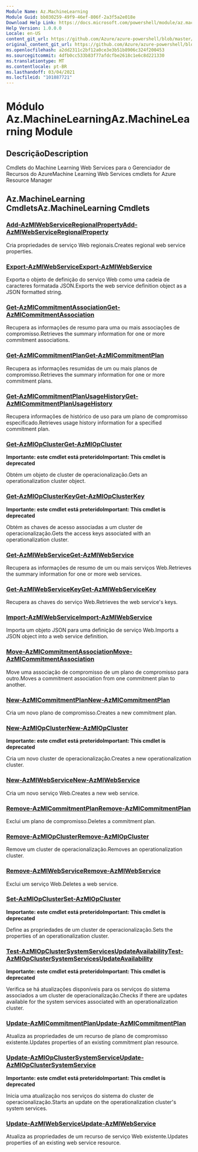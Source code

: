 ```yaml
---
Module Name: Az.MachineLearning
Module Guid: bb030259-49f9-46ef-806f-2a3f5a2e018e
Download Help Link: https://docs.microsoft.com/powershell/module/az.machinelearning
Help Version: 1.0.0.0
Locale: en-US
content_git_url: https://github.com/Azure/azure-powershell/blob/master/src/MachineLearning/MachineLearning/help/Az.MachineLearning.md
original_content_git_url: https://github.com/Azure/azure-powershell/blob/master/src/MachineLearning/MachineLearning/help/Az.MachineLearning.md
ms.openlocfilehash: a2dd2311c2bf12a0ce3e3b51b8906c324f200453
ms.sourcegitcommit: 4dfb0cc533b83f77afdcfbe2618c1e6c8d221330
ms.translationtype: MT
ms.contentlocale: pt-BR
ms.lasthandoff: 03/04/2021
ms.locfileid: "101887721"
---
```

# <span data-ttu-id="59443-101">Módulo Az.MachineLearning</span><span class="sxs-lookup"><span data-stu-id="59443-101">Az.MachineLearning Module</span></span>
## <span data-ttu-id="59443-102">Descrição</span><span class="sxs-lookup"><span data-stu-id="59443-102">Description</span></span>
<span data-ttu-id="59443-103">Cmdlets do Machine Learning Web Services para o Gerenciador de Recursos do Azure</span><span class="sxs-lookup"><span data-stu-id="59443-103">Machine Learning Web Services cmdlets for Azure Resource Manager</span></span>

## <span data-ttu-id="59443-104">Az.MachineLearning Cmdlets</span><span class="sxs-lookup"><span data-stu-id="59443-104">Az.MachineLearning Cmdlets</span></span>
### [<span data-ttu-id="59443-105">Add-AzMlWebServiceRegionalProperty</span><span class="sxs-lookup"><span data-stu-id="59443-105">Add-AzMlWebServiceRegionalProperty</span></span>](Add-AzMlWebServiceRegionalProperty.md)
<span data-ttu-id="59443-106">Cria propriedades de serviço Web regionais.</span><span class="sxs-lookup"><span data-stu-id="59443-106">Creates regional web service properties.</span></span>

### [<span data-ttu-id="59443-107">Export-AzMlWebService</span><span class="sxs-lookup"><span data-stu-id="59443-107">Export-AzMlWebService</span></span>](Export-AzMlWebService.md)
<span data-ttu-id="59443-108">Exporta o objeto de definição do serviço Web como uma cadeia de caracteres formatada JSON.</span><span class="sxs-lookup"><span data-stu-id="59443-108">Exports the web service definition object as a JSON formatted string.</span></span>

### [<span data-ttu-id="59443-109">Get-AzMlCommitmentAssociation</span><span class="sxs-lookup"><span data-stu-id="59443-109">Get-AzMlCommitmentAssociation</span></span>](Get-AzMlCommitmentAssociation.md)
<span data-ttu-id="59443-110">Recupera as informações de resumo para uma ou mais associações de compromisso.</span><span class="sxs-lookup"><span data-stu-id="59443-110">Retrieves the summary information for one or more commitment associations.</span></span>

### [<span data-ttu-id="59443-111">Get-AzMlCommitmentPlan</span><span class="sxs-lookup"><span data-stu-id="59443-111">Get-AzMlCommitmentPlan</span></span>](Get-AzMlCommitmentPlan.md)
<span data-ttu-id="59443-112">Recupera as informações resumidas de um ou mais planos de compromisso.</span><span class="sxs-lookup"><span data-stu-id="59443-112">Retrieves the summary information for one or more commitment plans.</span></span>

### [<span data-ttu-id="59443-113">Get-AzMlCommitmentPlanUsageHistory</span><span class="sxs-lookup"><span data-stu-id="59443-113">Get-AzMlCommitmentPlanUsageHistory</span></span>](Get-AzMlCommitmentPlanUsageHistory.md)
<span data-ttu-id="59443-114">Recupera informações de histórico de uso para um plano de compromisso especificado.</span><span class="sxs-lookup"><span data-stu-id="59443-114">Retrieves usage history information for a specified commitment plan.</span></span>

### [<span data-ttu-id="59443-115">Get-AzMlOpCluster</span><span class="sxs-lookup"><span data-stu-id="59443-115">Get-AzMlOpCluster</span></span>](Get-AzMlOpCluster.md)
<span data-ttu-id="59443-116">**Importante: este cmdlet está preterido**</span><span class="sxs-lookup"><span data-stu-id="59443-116">**Important: This cmdlet is deprecated**</span></span>

<span data-ttu-id="59443-117">Obtém um objeto de cluster de operacionalização.</span><span class="sxs-lookup"><span data-stu-id="59443-117">Gets an operationalization cluster object.</span></span>

### [<span data-ttu-id="59443-118">Get-AzMlOpClusterKey</span><span class="sxs-lookup"><span data-stu-id="59443-118">Get-AzMlOpClusterKey</span></span>](Get-AzMlOpClusterKey.md)
<span data-ttu-id="59443-119">**Importante: este cmdlet está preterido**</span><span class="sxs-lookup"><span data-stu-id="59443-119">**Important: This cmdlet is deprecated**</span></span>

<span data-ttu-id="59443-120">Obtém as chaves de acesso associadas a um cluster de operacionalização.</span><span class="sxs-lookup"><span data-stu-id="59443-120">Gets the access keys associated with an operationalization cluster.</span></span>

### [<span data-ttu-id="59443-121">Get-AzMlWebService</span><span class="sxs-lookup"><span data-stu-id="59443-121">Get-AzMlWebService</span></span>](Get-AzMlWebService.md)
<span data-ttu-id="59443-122">Recupera as informações de resumo de um ou mais serviços Web.</span><span class="sxs-lookup"><span data-stu-id="59443-122">Retrieves the summary information for one or more web services.</span></span>

### [<span data-ttu-id="59443-123">Get-AzMlWebServiceKey</span><span class="sxs-lookup"><span data-stu-id="59443-123">Get-AzMlWebServiceKey</span></span>](Get-AzMlWebServiceKey.md)
<span data-ttu-id="59443-124">Recupera as chaves do serviço Web.</span><span class="sxs-lookup"><span data-stu-id="59443-124">Retrieves the web service's keys.</span></span>

### [<span data-ttu-id="59443-125">Import-AzMlWebService</span><span class="sxs-lookup"><span data-stu-id="59443-125">Import-AzMlWebService</span></span>](Import-AzMlWebService.md)
<span data-ttu-id="59443-126">Importa um objeto JSON para uma definição de serviço Web.</span><span class="sxs-lookup"><span data-stu-id="59443-126">Imports a JSON object into a web service definition.</span></span>

### [<span data-ttu-id="59443-127">Move-AzMlCommitmentAssociation</span><span class="sxs-lookup"><span data-stu-id="59443-127">Move-AzMlCommitmentAssociation</span></span>](Move-AzMlCommitmentAssociation.md)
<span data-ttu-id="59443-128">Move uma associação de compromisso de um plano de compromisso para outro.</span><span class="sxs-lookup"><span data-stu-id="59443-128">Moves a commitment association from one commitment plan to another.</span></span>

### [<span data-ttu-id="59443-129">New-AzMlCommitmentPlan</span><span class="sxs-lookup"><span data-stu-id="59443-129">New-AzMlCommitmentPlan</span></span>](New-AzMlCommitmentPlan.md)
<span data-ttu-id="59443-130">Cria um novo plano de compromisso.</span><span class="sxs-lookup"><span data-stu-id="59443-130">Creates a new commitment plan.</span></span>

### [<span data-ttu-id="59443-131">New-AzMlOpCluster</span><span class="sxs-lookup"><span data-stu-id="59443-131">New-AzMlOpCluster</span></span>](New-AzMlOpCluster.md)
<span data-ttu-id="59443-132">**Importante: este cmdlet está preterido**</span><span class="sxs-lookup"><span data-stu-id="59443-132">**Important: This cmdlet is deprecated**</span></span>

<span data-ttu-id="59443-133">Cria um novo cluster de operacionalização.</span><span class="sxs-lookup"><span data-stu-id="59443-133">Creates a new operationalization cluster.</span></span>

### [<span data-ttu-id="59443-134">New-AzMlWebService</span><span class="sxs-lookup"><span data-stu-id="59443-134">New-AzMlWebService</span></span>](New-AzMlWebService.md)
<span data-ttu-id="59443-135">Cria um novo serviço Web.</span><span class="sxs-lookup"><span data-stu-id="59443-135">Creates a new web service.</span></span>

### [<span data-ttu-id="59443-136">Remove-AzMlCommitmentPlan</span><span class="sxs-lookup"><span data-stu-id="59443-136">Remove-AzMlCommitmentPlan</span></span>](Remove-AzMlCommitmentPlan.md)
<span data-ttu-id="59443-137">Exclui um plano de compromisso.</span><span class="sxs-lookup"><span data-stu-id="59443-137">Deletes a commitment plan.</span></span>

### [<span data-ttu-id="59443-138">Remove-AzMlOpCluster</span><span class="sxs-lookup"><span data-stu-id="59443-138">Remove-AzMlOpCluster</span></span>](Remove-AzMlOpCluster.md)
<span data-ttu-id="59443-139">Remove um cluster de operacionalização.</span><span class="sxs-lookup"><span data-stu-id="59443-139">Removes an operationalization cluster.</span></span>

### [<span data-ttu-id="59443-140">Remove-AzMlWebService</span><span class="sxs-lookup"><span data-stu-id="59443-140">Remove-AzMlWebService</span></span>](Remove-AzMlWebService.md)
<span data-ttu-id="59443-141">Exclui um serviço Web.</span><span class="sxs-lookup"><span data-stu-id="59443-141">Deletes a web service.</span></span>

### [<span data-ttu-id="59443-142">Set-AzMlOpCluster</span><span class="sxs-lookup"><span data-stu-id="59443-142">Set-AzMlOpCluster</span></span>](Set-AzMlOpCluster.md)
<span data-ttu-id="59443-143">**Importante: este cmdlet está preterido**</span><span class="sxs-lookup"><span data-stu-id="59443-143">**Important: This cmdlet is deprecated**</span></span>

<span data-ttu-id="59443-144">Define as propriedades de um cluster de operacionalização.</span><span class="sxs-lookup"><span data-stu-id="59443-144">Sets the properties of an operationalization cluster.</span></span>

### [<span data-ttu-id="59443-145">Test-AzMlOpClusterSystemServicesUpdateAvailability</span><span class="sxs-lookup"><span data-stu-id="59443-145">Test-AzMlOpClusterSystemServicesUpdateAvailability</span></span>](Test-AzMlOpClusterSystemServicesUpdateAvailability.md)
<span data-ttu-id="59443-146">**Importante: este cmdlet está preterido**</span><span class="sxs-lookup"><span data-stu-id="59443-146">**Important: This cmdlet is deprecated**</span></span>

<span data-ttu-id="59443-147">Verifica se há atualizações disponíveis para os serviços do sistema associados a um cluster de operacionalização.</span><span class="sxs-lookup"><span data-stu-id="59443-147">Checks if there are updates available for the system services associated with an operationalization cluster.</span></span>

### [<span data-ttu-id="59443-148">Update-AzMlCommitmentPlan</span><span class="sxs-lookup"><span data-stu-id="59443-148">Update-AzMlCommitmentPlan</span></span>](Update-AzMlCommitmentPlan.md)
<span data-ttu-id="59443-149">Atualiza as propriedades de um recurso de plano de compromisso existente.</span><span class="sxs-lookup"><span data-stu-id="59443-149">Updates properties of an existing commitment plan resource.</span></span>

### [<span data-ttu-id="59443-150">Update-AzMlOpClusterSystemService</span><span class="sxs-lookup"><span data-stu-id="59443-150">Update-AzMlOpClusterSystemService</span></span>](Update-AzMlOpClusterSystemService.md)
<span data-ttu-id="59443-151">**Importante: este cmdlet está preterido**</span><span class="sxs-lookup"><span data-stu-id="59443-151">**Important: This cmdlet is deprecated**</span></span>

<span data-ttu-id="59443-152">Inicia uma atualização nos serviços do sistema do cluster de operacionalização.</span><span class="sxs-lookup"><span data-stu-id="59443-152">Starts an update on the operationalization cluster's system services.</span></span>

### [<span data-ttu-id="59443-153">Update-AzMlWebService</span><span class="sxs-lookup"><span data-stu-id="59443-153">Update-AzMlWebService</span></span>](Update-AzMlWebService.md)
<span data-ttu-id="59443-154">Atualiza as propriedades de um recurso de serviço Web existente.</span><span class="sxs-lookup"><span data-stu-id="59443-154">Updates properties of an existing web service resource.</span></span>


